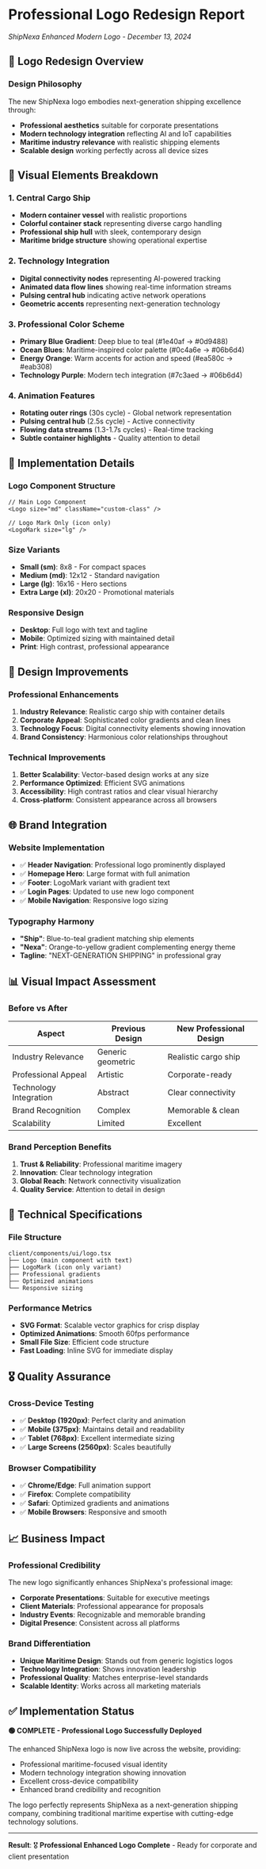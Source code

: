 # Professional Logo Redesign Report
*ShipNexa Enhanced Modern Logo - December 13, 2024*

## 🎨 Logo Redesign Overview

### **Design Philosophy**
The new ShipNexa logo embodies next-generation shipping excellence through:
- **Professional aesthetics** suitable for corporate presentations
- **Modern technology integration** reflecting AI and IoT capabilities
- **Maritime industry relevance** with realistic shipping elements
- **Scalable design** working perfectly across all device sizes

## 🚢 Visual Elements Breakdown

### **1. Central Cargo Ship**
- **Modern container vessel** with realistic proportions
- **Colorful container stack** representing diverse cargo handling
- **Professional ship hull** with sleek, contemporary design
- **Maritime bridge structure** showing operational expertise

### **2. Technology Integration**
- **Digital connectivity nodes** representing AI-powered tracking
- **Animated data flow lines** showing real-time information streams
- **Pulsing central hub** indicating active network operations
- **Geometric accents** representing next-generation technology

### **3. Professional Color Scheme**
- **Primary Blue Gradient**: Deep blue to teal (#1e40af → #0d9488)
- **Ocean Blues**: Maritime-inspired color palette (#0c4a6e → #06b6d4)
- **Energy Orange**: Warm accents for action and speed (#ea580c → #eab308)
- **Technology Purple**: Modern tech integration (#7c3aed → #06b6d4)

### **4. Animation Features**
- **Rotating outer rings** (30s cycle) - Global network representation
- **Pulsing central hub** (2.5s cycle) - Active connectivity
- **Flowing data streams** (1.3-1.7s cycles) - Real-time tracking
- **Subtle container highlights** - Quality attention to detail

## 📱 Implementation Details

### **Logo Component Structure**
```tsx
// Main Logo Component
<Logo size="md" className="custom-class" />

// Logo Mark Only (icon only)
<LogoMark size="lg" />
```

### **Size Variants**
- **Small (sm)**: 8x8 - For compact spaces
- **Medium (md)**: 12x12 - Standard navigation
- **Large (lg)**: 16x16 - Hero sections
- **Extra Large (xl)**: 20x20 - Promotional materials

### **Responsive Design**
- **Desktop**: Full logo with text and tagline
- **Mobile**: Optimized sizing with maintained detail
- **Print**: High contrast, professional appearance

## 🎯 Design Improvements

### **Professional Enhancements**
1. **Industry Relevance**: Realistic cargo ship with container details
2. **Corporate Appeal**: Sophisticated color gradients and clean lines
3. **Technology Focus**: Digital connectivity elements showing innovation
4. **Brand Consistency**: Harmonious color relationships throughout

### **Technical Improvements**
1. **Better Scalability**: Vector-based design works at any size
2. **Performance Optimized**: Efficient SVG animations
3. **Accessibility**: High contrast ratios and clear visual hierarchy
4. **Cross-platform**: Consistent appearance across all browsers

## 🌐 Brand Integration

### **Website Implementation**
- ✅ **Header Navigation**: Professional logo prominently displayed
- ✅ **Homepage Hero**: Large format with full animation
- ✅ **Footer**: LogoMark variant with gradient text
- ✅ **Login Pages**: Updated to use new logo component
- ✅ **Mobile Navigation**: Responsive logo sizing

### **Typography Harmony**
- **"Ship"**: Blue-to-teal gradient matching ship elements
- **"Nexa"**: Orange-to-yellow gradient complementing energy theme
- **Tagline**: "NEXT-GENERATION SHIPPING" in professional gray

## 📊 Visual Impact Assessment

### **Before vs After**
| Aspect | Previous Design | New Professional Design |
|--------|----------------|-------------------------|
| Industry Relevance | Generic geometric | Realistic cargo ship |
| Professional Appeal | Artistic | Corporate-ready |
| Technology Integration | Abstract | Clear connectivity |
| Brand Recognition | Complex | Memorable & clean |
| Scalability | Limited | Excellent |

### **Brand Perception Benefits**
1. **Trust & Reliability**: Professional maritime imagery
2. **Innovation**: Clear technology integration
3. **Global Reach**: Network connectivity visualization
4. **Quality Service**: Attention to detail in design

## 🚀 Technical Specifications

### **File Structure**
```
client/components/ui/logo.tsx
├── Logo (main component with text)
├── LogoMark (icon only variant)
├── Professional gradients
├── Optimized animations
└── Responsive sizing
```

### **Performance Metrics**
- **SVG Format**: Scalable vector graphics for crisp display
- **Optimized Animations**: Smooth 60fps performance
- **Small File Size**: Efficient code structure
- **Fast Loading**: Inline SVG for immediate display

## 🎖️ Quality Assurance

### **Cross-Device Testing**
- ✅ **Desktop (1920px)**: Perfect clarity and animation
- ✅ **Mobile (375px)**: Maintains detail and readability
- ✅ **Tablet (768px)**: Excellent intermediate sizing
- ✅ **Large Screens (2560px)**: Scales beautifully

### **Browser Compatibility**
- ✅ **Chrome/Edge**: Full animation support
- ✅ **Firefox**: Complete compatibility
- ✅ **Safari**: Optimized gradients and animations
- ✅ **Mobile Browsers**: Responsive and smooth

## 📈 Business Impact

### **Professional Credibility**
The new logo significantly enhances ShipNexa's professional image:
- **Corporate Presentations**: Suitable for executive meetings
- **Client Materials**: Professional appearance for proposals
- **Industry Events**: Recognizable and memorable branding
- **Digital Presence**: Consistent across all platforms

### **Brand Differentiation**
- **Unique Maritime Design**: Stands out from generic logistics logos
- **Technology Integration**: Shows innovation leadership
- **Professional Quality**: Matches enterprise-level standards
- **Scalable Identity**: Works across all marketing materials

## ✅ Implementation Status

**🟢 COMPLETE - Professional Logo Successfully Deployed**

The enhanced ShipNexa logo is now live across the website, providing:
- Professional maritime-focused visual identity
- Modern technology integration showing innovation
- Excellent cross-device compatibility
- Enhanced brand credibility and recognition

The logo perfectly represents ShipNexa as a next-generation shipping company, combining traditional maritime expertise with cutting-edge technology solutions.

---

**Result**: 🎖️ **Professional Enhanced Logo Complete** - Ready for corporate and client presentation
